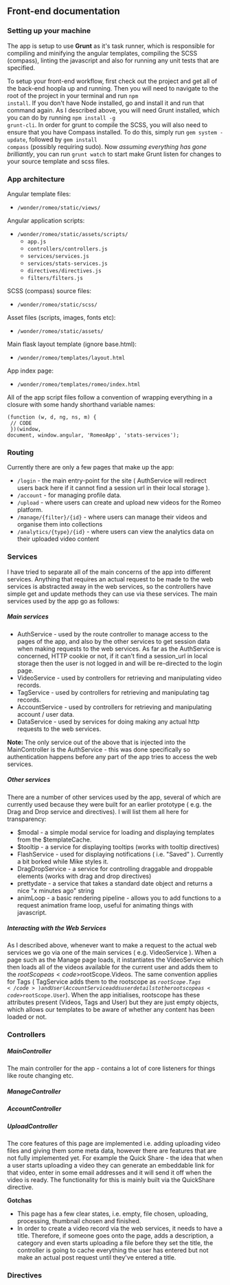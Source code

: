 ## Front-end documentation

### Setting up your machine

The app is setup to use <b>Grunt</b> as it's task runner, which is responsible for compiling and minifying the angular templates, compiling the SCSS (compass), linting the javascript and also for running any unit tests that are specified.

To setup your front-end workflow, first check out the project and get all of the back-end hoopla up and running.  Then you will need to navigate to the root of the project in your terminal and run <code>npm install</code>. If you don't have Node installed, go and install it and run that command again.  As I described above, you will need Grunt installed, which you can do by running <code>npm install -g grunt-cli</code>.  In order for grunt to compile the SCSS, you will also need to ensure that you have Compass installed.  To do this, simply run <code>gem system -update</code>, followed by <code>gem install compass</code> (possibly requiring sudo). Now <em>assuming everything has gone brilliantly</em>, you can run <code>grunt watch</code> to start make Grunt listen for changes to your source template and scss files.

### App architecture

Angular template files:

- <code>/wonder/romeo/static/views/</code>

Angular application scripts:

- <code>/wonder/romeo/static/assets/scripts/</code>
	- <code>app.js</code>
	- <code>controllers/controllers.js</code>
	- <code>services/services.js</code>
	- <code>services/stats-services.js</code>
	- <code>directives/directives.js</code>
	- <code>filters/filters.js</code>

SCSS (compass) source files:

- <code>/wonder/romeo/static/scss/</code>

Asset files (scripts, images, fonts etc):

- <code>/wonder/romeo/static/assets/</code>

Main flask layout template (ignore base.html):

- <code>/wonder/romeo/templates/layout.html</code>

App index page:

- <code>/wonder/romeo/templates/romeo/index.html</code>

All of the app script files follow a convention of wrapping everything in a closure with some handy shorthand variable names:

<code>(function (w, d, ng, ns, m) {<br/>
	// CODE <br/>
})(window, document, window.angular, 'RomeoApp', 'stats-services');
</code>

### Routing

Currently there are only a few pages that make up the app:

- <code>/login</code> - the main entry-point for the site ( AuthService will redirect users back here if it cannot find a session url in their local storage ).
- <code>/account</code> - for managing profile data.
- <code>/upload</code> - where users can create and upload new videos for the Romeo platform.
- <code>/manage/{filter}/{id}</code> - where users can manage their videos and organise them into collections
- <code>/analytics/{type}/{id}</code> - where users can view the analytics data on their uploaded video content

### Services

I have tried to separate all of the main concerns of the app into different services.  Anything that requires an actual request to be made to the web services is abstracted away in the web services, so the controllers have simple get and update methods they can use via these services. The main services used by the app go as follows:

##### Main services

- AuthService - used by the route controller to manage access to the pages of the app, and also by the other services to get session data when making requests to the web services. As far as the AuthService is concerned, HTTP cookie or not, if it can't find a session_url in local storage then the user is not logged in and will be re-directed to the login page.
- VideoService - used by controllers for retrieving and manipulating video records.
- TagService - used by controllers for retrieving and manipulating tag records.
- AccountService - used by controllers for retrieving and manipulating account / user data.
- DataService - used by services for doing making any actual http requests to the web services.

<strong>Note: </strong>The only service out of the above that is injected into the MainController is the AuthService - this was done specifically so authentication happens before any part of the app tries to access the web services.

##### Other services

There are a number of other services used by the app, several of which are currently used because they were built for an earlier prototype ( e.g. the Drag and Drop service and directives). I will list them all here for transparency:

- $modal - a simple modal service for loading and displaying templates from the $templateCache.
- $tooltip - a service for displaying tooltips (works with tooltip directives)
- FlashService - used for displaying notifications ( i.e. "Saved" ). Currently a bit borked while Mike styles it.
- DragDropService - a service for controlling draggable and droppable elements (works with drag and drop directives)
- prettydate - a service that takes a standard date object and returns a nice "x minutes ago" string
- animLoop - a basic rendering pipeline - allows you to add functions to a request animation frame loop, useful for animating things with javascript. 

##### Interacting with the Web Services

As I described above, whenever want to make a request to the actual web services we go via one of the main services ( e.g. VideoService ).  When a page such as the Manage page loads, it instantiates the VideoService which then loads all of the videos available for the current user and adds them to the $rootScope as <code>$rootScope.Videos</code>.  The same convention applies for Tags ( TagService adds them to the rootscope as <code>$rootScope.Tags</code>) and User ( AccountService adds user details to the rootscope as <code>$rootScope.User</code>).  When the app initialises, rootscope has these attributes present (Videos, Tags and User) but they are just empty objects, which allows our templates to be aware of whether any content has been loaded or not. 

### Controllers

##### MainController

The main controller for the app - contains a lot of core listeners for things like route changing etc.

##### ManageController

##### AccountController

##### UploadController

The core features of this page are implemented i.e. adding uploading video files and giving them some meta data, however there are features that are not fully implemented yet.  For example the Quick Share - the idea that when a user starts uploading a video they can generate an embeddable link for that video, enter in some email addresses and it will send it off when the video is ready.  The functionality for this is mainly built via the QuickShare directive.

<b>Gotchas</b>

- This page has a few clear states, i.e. empty, file chosen, uploading, processing, thumbnail chosen and finished.
- In order to create a video record via the web services, it needs to have a title.  Therefore, if someone goes onto the page, adds a description, a category and even starts uploading a file before they set the title, the controller is going to cache everything the user has entered but not make an actual post request until they've entered a title.


### Directives

